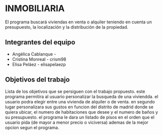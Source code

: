 # INMOBILIARIA

El programa buscará viviendas en venta o alquiler teniendo en cuenta un presupuesto, la localización y la distribución de la propiedad.

## Integrantes del equipo

* Angélica Cablanque - 
* Cristina Monreal - crism98
* Elisa Peláez - elisapelaezp

## Objetivos del trabajo

Lista de los objetivos que se persiguen con el trabajo propuesto.
este programa permitira al usuario personalizar la busqueda de una viviendda.
el usuario podra elegir entre una vivienda de alquiler o de venta.
en segundo lugar personalizara sus gustos en funcion del distrito de madrid donde se quiera ubicar, el numero de habitaciones que desee y el numero de baños y su presupuesto.
el programa le dara un listado de pisos en el orden que el usuario pida (de mayor a menor precio o viciversa) ademas de la mejor opcion segun el programa.
